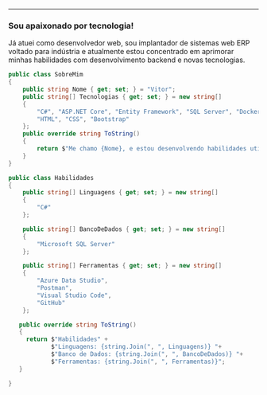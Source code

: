 ---

### Sou apaixonado por tecnologia!

Já atuei como desenvolvedor web, sou implantador de sistemas web ERP voltado para indústria e atualmente estou concentrado em aprimorar minhas habilidades com desenvolvimento backend e novas tecnologias.

```csharp
public class SobreMim
{
    public string Nome { get; set; } = "Vitor";
    public string[] Tecnologias { get; set; } = new string[]
    {
        "C#", "ASP.NET Core", "Entity Framework", "SQL Server", "Docker",
        "HTML", "CSS", "Bootstrap"
    };
    public override string ToString()
    {
        return $"Me chamo {Nome}, e estou desenvolvendo habilidades utilizando as tecnologias: {string.Join(", ", Tecnologias)}.";
    }
}

public class Habilidades
{
    public string[] Linguagens { get; set; } = new string[]
    {
        "C#"
    };

    public string[] BancoDeDados { get; set; } = new string[]
    {
        "Microsoft SQL Server"
    };

    public string[] Ferramentas { get; set; } = new string[]
    {
        "Azure Data Studio",
        "Postman",
        "Visual Studio Code",
        "GitHub"
    };

   public override string ToString()
   {
     return $"Habilidades" +
            $"Linguagens: {string.Join(", ", Linguagens)} "+
            $"Banco de Dados: {string.Join(", ", BancoDeDados)} "+
            $"Ferramentas: {string.Join(", ", Ferramentas)}";
   }

}

